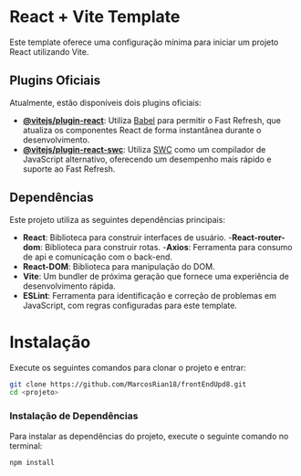 # React + Vite Template

Este template oferece uma configuração mínima para iniciar um projeto React utilizando Vite.

## Plugins Oficiais

Atualmente, estão disponíveis dois plugins oficiais:

- **[@vitejs/plugin-react](https://github.com/vitejs/vite-plugin-react/blob/main/packages/plugin-react/README.md)**: Utiliza [Babel](https://babeljs.io/) para permitir o Fast Refresh, que atualiza os componentes React de forma instantânea durante o desenvolvimento.
- **[@vitejs/plugin-react-swc](https://github.com/vitejs/vite-plugin-react-swc)**: Utiliza [SWC](https://swc.rs/) como um compilador de JavaScript alternativo, oferecendo um desempenho mais rápido e suporte ao Fast Refresh.

## Dependências

Este projeto utiliza as seguintes dependências principais:

- **React**: Biblioteca para construir interfaces de usuário.
-**React-router-dom**: Biblioteca para construir rotas.
-**Axios**: Ferramenta para consumo de api e comunicação com o back-end.
- **React-DOM**: Biblioteca para manipulação do DOM.
- **Vite**: Um bundler de próxima geração que fornece uma experiência de desenvolvimento rápida.
- **ESLint**: Ferramenta para identificação e correção de problemas em JavaScript, com regras configuradas para este template.

# Instalação

Execute os seguintes comandos para clonar o projeto e entrar:
```bash
git clone https://github.com/MarcosRian18/frontEndUpd8.git
cd <projeto>
```

### Instalação de Dependências

Para instalar as dependências do projeto, execute o seguinte comando no terminal:

```bash
npm install
```